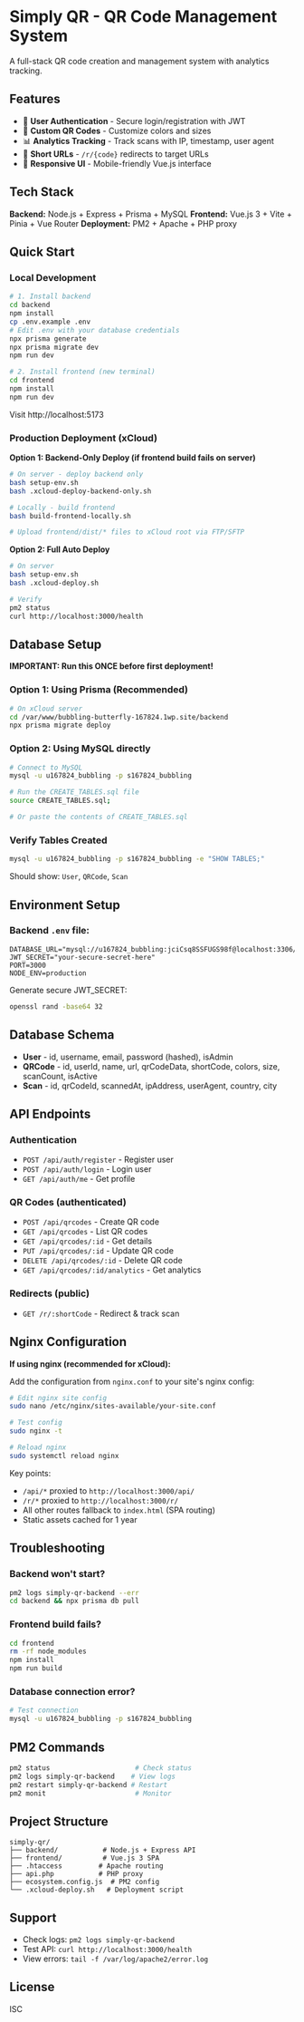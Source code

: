# Simply QR - QR Code Management System

A full-stack QR code creation and management system with analytics tracking.

## Features

- 🔐 **User Authentication** - Secure login/registration with JWT
- 🎨 **Custom QR Codes** - Customize colors and sizes
- 📊 **Analytics Tracking** - Track scans with IP, timestamp, user agent
- 🔗 **Short URLs** - `/r/{code}` redirects to target URLs
- 📱 **Responsive UI** - Mobile-friendly Vue.js interface

## Tech Stack

**Backend:** Node.js + Express + Prisma + MySQL
**Frontend:** Vue.js 3 + Vite + Pinia + Vue Router
**Deployment:** PM2 + Apache + PHP proxy

## Quick Start

### Local Development

```bash
# 1. Install backend
cd backend
npm install
cp .env.example .env
# Edit .env with your database credentials
npx prisma generate
npx prisma migrate dev
npm run dev

# 2. Install frontend (new terminal)
cd frontend
npm install
npm run dev
```

Visit http://localhost:5173

### Production Deployment (xCloud)

**Option 1: Backend-Only Deploy (if frontend build fails on server)**

```bash
# On server - deploy backend only
bash setup-env.sh
bash .xcloud-deploy-backend-only.sh

# Locally - build frontend
bash build-frontend-locally.sh

# Upload frontend/dist/* files to xCloud root via FTP/SFTP
```

**Option 2: Full Auto Deploy**

```bash
# On server
bash setup-env.sh
bash .xcloud-deploy.sh

# Verify
pm2 status
curl http://localhost:3000/health
```

## Database Setup

**IMPORTANT: Run this ONCE before first deployment!**

### Option 1: Using Prisma (Recommended)

```bash
# On xCloud server
cd /var/www/bubbling-butterfly-167824.1wp.site/backend
npx prisma migrate deploy
```

### Option 2: Using MySQL directly

```bash
# Connect to MySQL
mysql -u u167824_bubbling -p s167824_bubbling

# Run the CREATE_TABLES.sql file
source CREATE_TABLES.sql;

# Or paste the contents of CREATE_TABLES.sql
```

### Verify Tables Created

```bash
mysql -u u167824_bubbling -p s167824_bubbling -e "SHOW TABLES;"
```

Should show: `User`, `QRCode`, `Scan`

## Environment Setup

### Backend `.env` file:

```env
DATABASE_URL="mysql://u167824_bubbling:jciCsq8SSFUGS98f@localhost:3306/s167824_bubbling"
JWT_SECRET="your-secure-secret-here"
PORT=3000
NODE_ENV=production
```

Generate secure JWT_SECRET:
```bash
openssl rand -base64 32
```

## Database Schema

- **User** - id, username, email, password (hashed), isAdmin
- **QRCode** - id, userId, name, url, qrCodeData, shortCode, colors, size, scanCount, isActive
- **Scan** - id, qrCodeId, scannedAt, ipAddress, userAgent, country, city

## API Endpoints

### Authentication
- `POST /api/auth/register` - Register user
- `POST /api/auth/login` - Login user
- `GET /api/auth/me` - Get profile

### QR Codes (authenticated)
- `POST /api/qrcodes` - Create QR code
- `GET /api/qrcodes` - List QR codes
- `GET /api/qrcodes/:id` - Get details
- `PUT /api/qrcodes/:id` - Update QR code
- `DELETE /api/qrcodes/:id` - Delete QR code
- `GET /api/qrcodes/:id/analytics` - Get analytics

### Redirects (public)
- `GET /r/:shortCode` - Redirect & track scan

## Nginx Configuration

**If using nginx (recommended for xCloud):**

Add the configuration from `nginx.conf` to your site's nginx config:

```bash
# Edit nginx site config
sudo nano /etc/nginx/sites-available/your-site.conf

# Test config
sudo nginx -t

# Reload nginx
sudo systemctl reload nginx
```

Key points:
- `/api/*` proxied to `http://localhost:3000/api/`
- `/r/*` proxied to `http://localhost:3000/r/`
- All other routes fallback to `index.html` (SPA routing)
- Static assets cached for 1 year

## Troubleshooting

### Backend won't start?
```bash
pm2 logs simply-qr-backend --err
cd backend && npx prisma db pull
```

### Frontend build fails?
```bash
cd frontend
rm -rf node_modules
npm install
npm run build
```

### Database connection error?
```bash
# Test connection
mysql -u u167824_bubbling -p s167824_bubbling
```

## PM2 Commands

```bash
pm2 status                     # Check status
pm2 logs simply-qr-backend    # View logs
pm2 restart simply-qr-backend # Restart
pm2 monit                      # Monitor
```

## Project Structure

```
simply-qr/
├── backend/           # Node.js + Express API
├── frontend/          # Vue.js 3 SPA
├── .htaccess         # Apache routing
├── api.php           # PHP proxy
├── ecosystem.config.js  # PM2 config
└── .xcloud-deploy.sh   # Deployment script
```

## Support

- Check logs: `pm2 logs simply-qr-backend`
- Test API: `curl http://localhost:3000/health`
- View errors: `tail -f /var/log/apache2/error.log`

## License

ISC
